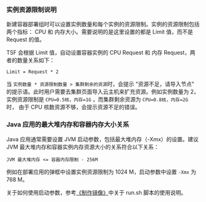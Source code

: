 ### 实例资源限制说明

新建容器部署组时可以设置实例数量和每个实例的资源限制。实例的资源限制包括两个指标： CPU 和 内存大小。需要说明的是这里设置的都是 Limit 值，而不是 Request 的值。

TSF 会根据 Limit 值，自动设置容器实例的 CPU Request 和 内存 Request，两者的数量关系如下：

```
Limit = Request * 2
```



当 `实例数量 * 资源限制数量 > 集群剩余的资源`时，会提示 "资源不足，请导入节点" 的提示语。此时用户需要去集群页面导入云主机来扩充资源。例如实例数量为 2，实例资源限制是 `CPU=0.5核，内存=1G` ，而集群剩余资源为 `CPU=0.8核，内存=2G` 时， 由于 CPU 核数资源不够，会提示资源不足的错误。



### Java 应用的最大堆内存和容器内存大小关系

Java 应用通常需要设置 JVM 启动参数，包括最大堆内存（-Xmx）的设置。建议 JVM 最大堆内存和容器实例内存资源大小的关系符合以下关系：

 ````
JVM 最大堆内存 <= 容器内存限制 - 256M
 ````

例如在部署应用的弹框中设置实例资源限制为 1024 M，启动参数中设置 `-Xmx` 为 768 M。

关于如何使用启动参数，参考[《制作镜像》](https://cloud.tencent.com/document/product/649/17007)中关于 run.sh 脚本的使用说明。


